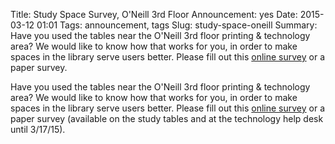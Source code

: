 Title: Study Space Survey, O'Neill 3rd Floor
Announcement: yes
Date: 2015-03-12 01:01 
Tags: announcement, tags 
Slug: study-space-oneill
Summary: Have you used the tables near the O'Neill 3rd floor printing & technology area? We would like to know how that works for you, in order to make spaces in the library serve users better. Please fill out this [online survey](https://www.surveymonkey.com/s/5HF6LPX) or a paper survey.

Have you used the tables near the O'Neill 3rd floor printing & technology area? We would like to know how that works for you, in order to make spaces in the library serve users better. Please fill out this [online survey](https://www.surveymonkey.com/s/5HF6LPX) or a paper survey (available on the study tables and at the technology help desk until 3/17/15).